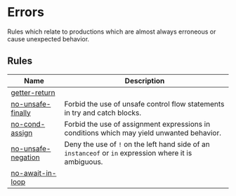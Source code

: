 <!--
 generated docs file, do not edit by hand, see xtask/docgen 
-->

# Errors

 Rules which relate to productions which are almost always erroneous or cause
unexpected behavior.
## Rules
| Name | Description |
| ---- | ----------- |
| [getter-return](./getter-return.md) |  |
| [no-unsafe-finally](./no-unsafe-finally.md) | Forbid the use of unsafe control flow statements in try and catch blocks. |
| [no-cond-assign](./no-cond-assign.md) | Forbid the use of assignment expressions in conditions which may yield unwanted behavior. |
| [no-unsafe-negation](./no-unsafe-negation.md) | Deny the use of `!` on the left hand side of an `instanceof` or `in` expression where it is ambiguous. |
| [no-await-in-loop](./no-await-in-loop.md) |  |
